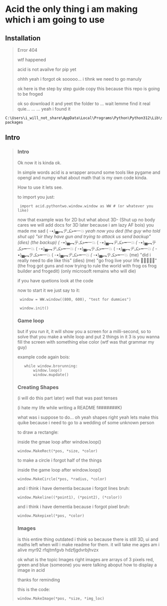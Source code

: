 # Acid the only thing i am making which i am going to use

## Installation
> Error 404
> 
> wtf happened
> 
> acid is not availve for pip yet
> 
> ohhh yeah i forgot ok sooooo... i tihnk we need to go manuly
>
> ok here is the step by step guide copy this because this repo is going to be froged
>
> ok so download it and yeet the folder to ... wait lemme find it real quie... ... ... yeah i found it

    C:\Users\i_will_not_share\AppData\Local\Programs\Python\Python312\Lib\site-packages


## Intro

>   ### Intro
>
>   Ok now it is kinda ok.
>
>   In simple words acid is a wrapper around some tools like pygame and opengl and numpy what about math that is my own code kinda.
>
>   How to use it lets see.
>    
>   to import you just:
>
>      import acid.pythontwo.window.window as WW # (or whatever you like)
>
>   now that example was for 2D but what about 3D- (Shut up no body cares we will add docs for 3D later because i am lazy AF bois) you made me sad ( -_•)▄︻テحكـ━一💥 yeah now you ded
>   (the guy who told shut up) "sir they have gun and trying to attack us send backup" (dies)
>   (the backup) ( -_•)▄︻テحكـ━一💥 ( -_•)▄︻テحكـ━一💥 ( -_•)▄︻テحكـ━一💥 ( -_•)▄︻テحكـ━一💥 ( -_•)▄︻テحكـ━一💥 ( -_•)▄︻テحكـ━一💥 ( -_•)▄︻テحكـ━一💥 ( -_•)▄︻テحكـ━一💥 ( -_•)▄︻テحكـ━一💥
>   (me) "did i really need to die like this" (dies)
>   (me) "go frog live your life 🐸🐸🐸🐸🐸"
>   (the frog got guns and now trying to rule the world with frog os frog builder and frogedit) (only microsoft remains who will die)
> 
>   if you have quetions look at the code
>
>   now to start it we just say to it:
>
>      window = WW.window((800, 600), "test for dummies")
>
>      window.init()
>
>   ### Game loop
>
>   but if you run it, it will show you a screen for a milli-second,
>   so to solve that you make a while loop and put 2 things in it 3 is you wanna fill the screen with something else color (wtf was that grammar my guy)
>
>   example code again bois:
>
>        while window.brorunning:
>            window.loop()
>            window.mupdate()
>    
>   ### Creating Shapes
>
>   (i will do this part later) well that was past tenses
>
>   (i hate my life while writing a README f#######K)
>
>   what was i suppose to do... oh yeah shapes right yeah lets make this quike because i need to go to a wedding of some unknown person
>
>   to draw a rectangle:
> 
>   inside the gmae loop after window.loop()
> 
>     window.MakeRect(*pos, *size, *color)
> 
>   to make a circle i forgot half of the things
> 
>   inside the game loop after window.loop()
>
>     window.MakeCircle(*pos, *radius, *color)
>
>   and i think i have dementia because i forgot lines bruh:
>
>     window.Makeline((*point1), (*point2), (*color))
>
>   and i think i have dementia because i forgot pixel bruh:
>
>     window.Makepixel(*pos, *color)
>
>   ### Images
>
>   is this entire thing outdated i think so because there is still 3D, ui and maths left when will i make readme for them. it will take me ages am i alive  myr92 rfqjtmfgvb hdzfjgdvrbjhvzx
>
>   ok what is the topic Images right images are arrays of 3 pixels red, green and blue (someone) you were talking aboput how to display a image in acid
>
>   thanks for reminding
>
>   this is the code:
>
>     window.MakeImage(*pos, *size, *img_loc)
